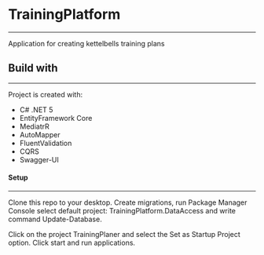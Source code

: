 # TrainingPlatform

_ _ _

Application for creating kettelbells training plans

## Build with

- - -

Project is created with:

* C# .NET 5
* EntityFramework Core
* MediatrR
* AutoMapper
* FluentValidation
* CQRS
* Swagger-UI

#### Setup

_ _ _

Clone this repo to your desktop. Create migrations, run Package Manager Console select default project: 
TrainingPlatform.DataAccess and write command Update-Database.

Click on the project TrainingPlaner and select the Set as Startup Project option. 
Click start and run applications.
